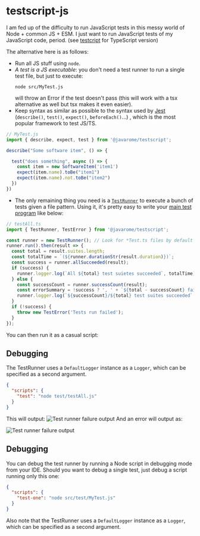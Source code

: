 # testscript-js

I am fed up of the difficulty to run JavaScript tests in this messy world of Node + common JS + ESM. I just want to run JavaScript tests of my JavaScript code, period.
(see [testcript](https://www.npmjs.com/package/@javarome/testscript) for TypeScript version)

The alternative here is as follows:

- Run all JS stuff using `node`.
- *A test is a JS executable*: you don't need a test runner to run a single test file, but just to execute:
  ```
  node src/MyTest.js
  ````
  will throw an Error if the test doesn't pass (this will work with a tsx alternative as well but tsx makes it even easier).
- Keep syntax as similar as possible to the syntax used by [Jest](https://jestjs.io) (`describe()`, `test()`, `expect()`, `beforeEach()`...) , which is the most popular framework to test JS/TS.

```js
// MyTest.js
import { describe, expect, test } from '@javarome/testscript';

describe("Some software item", () => {

  test("does something", async () => {
    const item = new SoftwareItem('item1')
    expect(item.name).toBe("item1")
    expect(item.name).not.toBe("item2")
  })
})
```

- The only remaining thing you need is a [`TestRunner`](https://github.com/Javarome/testscript/blob/main/src/TestRunner.ts) to execute a bunch of tests given a file pattern.
  Using it, it's pretty easy to write your [main test program](https://github.com/Javarome/testscript/blob/main/src/test/testAll.ts) like below:

```js
// testAll.ts
import { TestRunner, TestError } from '@javarome/testscript';

const runner = new TestRunner(); // Look for *Test.ts files by default
runner.run().then(result => {
  const total = result.suites.length;
  const totalTime = `(${runner.durationStr(result.duration)})`;
  const success = runner.allSucceeded(result);
  if (success) {
    runner.logger.log(`All ${total} test suietes succeeded`, totalTime);
  } else {
    const successCount = runner.successCount(result);
    const errorSummary = !success ? ', ' + `${total - successCount} failed` : '';
    runner.logger.log(`${successCount}/${total} test suites succeeded` + errorSummary, totalTime);
  }
  if (!success) {
    throw new TestError('Tests run failed');
  }
});
````

You can then run it as a casual script:

## Debugging

The TestRunner uses a `DefaultLogger` instance as a `Logger`, which can be specified as a second argument.

````json
{
  "scripts": {
    "test": "node test/testAll.js"
  }
}
````

This will output:
![Test runner failure output](docs/TestRunner-success.png)
And an error will output as:

![Test runner failure output](docs/TestRunner-fail.png)

## Debugging

You can debug the test runner by running a Node script in debugging mode from your IDE.
Should you want to debug a single test, just debug a script running only this one:

````json
{
  "scripts": {
    "test-one": "node src/test/MyTest.js"
  }
}
````

Also note that the TestRunner uses a `DefaultLogger` instance as a `Logger`, which can be specified as a second argument.
